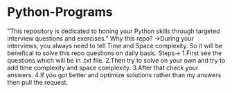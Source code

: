 # Python-Programs
"This repository is dedicated to honing your Python skills through targeted interview questions and exercises."
Why this repo?
->During your interviews, you always need to tell Time and Space complexity. So it will be benefical to solve this repo questions on daily basis.
Steps->
1.First see the questions which will be in .txt file. 
2.Then try to solve on your own and try to add time complexity and space complexity.
3.After that check your answers.
4.If you got better and optimize solutions rather than my answers then pull the request.
